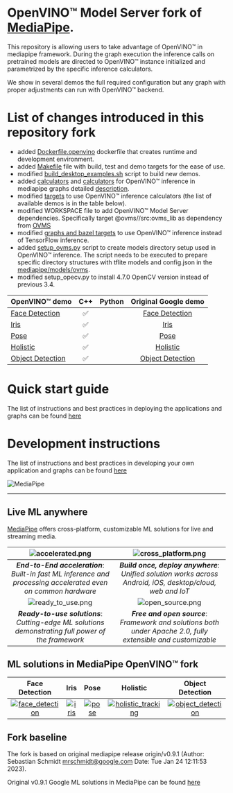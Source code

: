 # OpenVINO&trade; Model Server fork of [MediaPipe](https://google.github.io/mediapipe/).
This repository is allowing users to take advantage of OpenVINO&trade; in mediapipe framework. During the graph execution the inference calls on pretrained models are directed to OpenVINO&trade; instance initialized and parametrized by the specific inference calculators.

We show in several demos the full required configuration but any graph with proper adjustments can run with OpenVINO&trade; backend.

# List of changes introduced in this repository fork

- added [Dockerfile.openvino](Dockerfile.openvino) dockerfile that creates runtime and development environment.
- added [Makefile](Makefile) file with build, test and demo targets for the ease of use.
- modified [build_desktop_examples.sh](build_desktop_examples.sh) script to build new demos.
- added [calculators](mediapipe/calculators/ovms) and [calculators](mediapipe/calculators/openvino) for OpenVINO&trade; inference in mediapipe graphs
  detailed [description](mediapipe/calculators/ovms/calculators.md).
- modified [targets](mediapipe/examples/desktop)  to use OpenVINO&trade; inference calculators (the list of available demos is in the table below).
- modified WORKSPACE file to add OpenVINO&trade; Model Server dependencies.
  Specifically target @ovms//src:ovms_lib as dependency from [OVMS](https://github.com/openvinotoolkit/model_server)
- modified [graphs and bazel targets](mediapipe/modules/) to use OpenVINO&trade; inference instead of TensorFlow inference.
- added [setup_ovms.py](setup_ovms.py) script to create models directory setup used in OpenVINO&trade; inference. The script needs to be executed to prepare specific directory structures with tflite models and config.json in the [mediapipe/models/ovms](directory).
- modified setup_opecv.py to install 4.7.0 OpenCV version instead of previous 3.4.

[]() OpenVINO&trade; demo                                                    | C++                                                     | Python                                                        | Original Google demo                                                        |
:---------------------------------------------------------------------------------------- | :-----------------------------------------------------: | :-----------------------------------------------------------: | :---------------------------------------------------------------------------------------: |
[Face Detection](mediapipe/examples/desktop/face_detection/README.md)                     | ✅                                                      |                                                                |[Face Detection](https://google.github.io/mediapipe/solutions/face_detection)             |
[Iris](mediapipe/examples/desktop/iris_tracking/README.md)                                | ✅                                                      |                                                                |[Iris](https://google.github.io/mediapipe/solutions/iris)                                 |
[Pose](mediapipe/examples/desktop/pose_tracking/README.md)                                | ✅                                                      |                                                                |[Pose](https://google.github.io/mediapipe/solutions/pose)                                 |
[Holistic](mediapipe/examples/desktop/holistic_tracking/README.md)                        | ✅                                                      |                                                                |[Holistic](https://google.github.io/mediapipe/solutions/holistic)                         |
[Object Detection](mediapipe/examples/desktop/object_detection/README.md)                 | ✅                                                      |                                                                |[Object Detection](https://google.github.io/mediapipe/solutions/object_detection)         |

# Quick start guide

The list of instructions and best practices in deploying the applications and graphs can be found [here](docs/deployment.md)

# Development instructions

The list of instructions and best practices in developing your own application and graphs can be found [here](docs/development.md)

![MediaPipe](https://mediapipe.dev/images/mediapipe_small.png)

--------------------------------------------------------------------------------

## Live ML anywhere

[MediaPipe](https://google.github.io/mediapipe/) offers cross-platform, customizable
ML solutions for live and streaming media.

![accelerated.png](https://mediapipe.dev/images/accelerated_small.png)                                                               | ![cross_platform.png](https://mediapipe.dev/images/cross_platform_small.png)
:------------------------------------------------------------------------------------------------------------: | :----------------------------------------------------:
***End-to-End acceleration***: *Built-in fast ML inference and processing accelerated even on common hardware* | ***Build once, deploy anywhere***: *Unified solution works across Android, iOS, desktop/cloud, web and IoT*
![ready_to_use.png](https://mediapipe.dev/images/ready_to_use_small.png)                                                             | ![open_source.png](https://mediapipe.dev/images/open_source_small.png)
***Ready-to-use solutions***: *Cutting-edge ML solutions demonstrating full power of the framework*            | ***Free and open source***: *Framework and solutions both under Apache 2.0, fully extensible and customizable*

## ML solutions in MediaPipe OpenVINO&trade; fork

Face Detection                                                                                                                 | Iris                                                                                                      | Pose                                                                                                      | Holistic                                                                          | Object Detection                                              |
:----------------------------------------------------------------------------------------------------------------------------: | :-------------------------------------------------------------------------------------------------------: | :-------------------------------------------------------------------------------------------------------: | :------: | :----------------------------------------------------------------------------------------------------------------------------------: |
[![face_detection](https://mediapipe.dev/images/mobile/face_detection_android_gpu_small.gif)](https://google.github.io/mediapipe/solutions/face_detection) | [![iris](https://mediapipe.dev/images/mobile/iris_tracking_android_gpu_small.gif)](https://google.github.io/mediapipe/solutions/iris) | [![pose](https://mediapipe.dev/images/mobile/pose_tracking_android_gpu_small.gif)](https://google.github.io/mediapipe/solutions/pose) | [![holistic_tracking](https://mediapipe.dev/images/mobile/holistic_tracking_android_gpu_small.gif)](https://google.github.io/mediapipe/solutions/holistic) | [![object_detection](https://mediapipe.dev/images/mobile/object_detection_android_gpu_small.gif)](https://google.github.io/mediapipe/solutions/object_detection) |

## Fork baseline
The fork is based on original mediapipe release origin/v0.9.1 (Author: Sebastian Schmidt <mrschmidt@google.com> Date:   Tue Jan 24 12:11:53 2023).

Original v0.9.1 Google ML solutions in MediaPipe can be found [here](https://github.com/google/mediapipe/tree/v0.9.1)